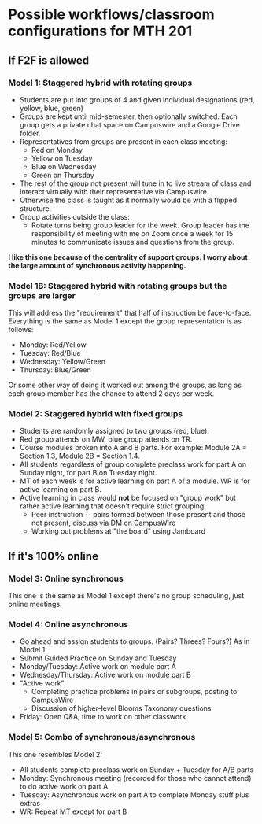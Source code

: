 # Possible workflows/classroom configurations for MTH 201 

## If F2F is allowed 

### Model 1: Staggered hybrid with rotating groups 

- Students are put into groups of 4 and given individual designations (red, yellow, blue, green)
- Groups are kept until mid-semester, then optionally switched. Each group gets a private chat space on Campuswire and a Google Drive folder. 
- Representatives from groups are present in each class meeting: 
  - Red on Monday
  - Yellow on Tuesday
  - Blue on Wednesday
  - Green on Thursday 
- The rest of the group not present will tune in to live stream of class and interact virtually with their representative via Campuswire. 
- Otherwise the class is taught as it normally would be with a flipped structure. 
- Group activities outside the class: 
  - Rotate turns being group leader for the week. Group leader has the responsibility of meeting with me on Zoom once a week for 15 minutes to communicate issues and questions from the group. 


**I like this one because of the centrality of support groups. I worry about the large amount of synchronous activity happening.** 

### Model 1B: Staggered hybrid with rotating groups but the groups are larger

This will address the "requirement" that half of instruction be face-to-face. Everything is the same as Model 1 except the group representation is as follows: 

- Monday: Red/Yellow
- Tuesday: Red/Blue
- Wednesday: Yellow/Green
- Thursday: Blue/Green

Or some other way of doing it worked out among the groups, as long as each group member has the chance to attend 2 days per week. 

### Model 2: Staggered hybrid with fixed groups 

- Students are randomly assigned to two groups (red, blue). 
- Red group attends on MW, blue group attends on TR. 
- Course modules broken into A and B parts. For example: Module 2A = Section 1.3, Module 2B = Section 1.4. 
- All students regardless of group complete preclass work for part A on Sunday night, for part B on Tuesday night. 
- MT of each week is for active learning on part A of a module. WR is for active learning on part B. 
- Active learning in class would **not** be focused on "group work" but rather active learning that doesn't require strict grouping
  - Peer instruction -- pairs formed between those present and those not present, discuss via DM on CampusWire 
  - Working out problems at "the board" using Jamboard



## If it's 100% online 

### Model 3: Online synchronous 

This one is the same as Model 1 except there's no group scheduling, just online meetings. 


### Model 4: Online asynchronous 

- Go ahead and assign students to groups. (Pairs? Threes? Fours?) As in Model 1. 
- Submit Guided Practice on Sunday and Tuesday
- Monday/Tuesday: Active work on module part A
- Wednesday/Thursday: Active work on module part B
- "Active work"
  - Completing practice problems in pairs or subgroups, posting to CampusWire
  - Discussion of higher-level Blooms Taxonomy questions 
- Friday: Open Q&A, time to work on other classwork 

### Model 5: Combo of synchronous/asynchronous 

This one resembles Model 2:  

- All students complete preclass work on Sunday + Tuesday for A/B parts 
- Monday: Synchronous meeting (recorded for those who cannot attend) to do active work on part A
- Tuesday: Asynchronous work on part A to complete Monday stuff plus extras 
- WR: Repeat MT except for part B